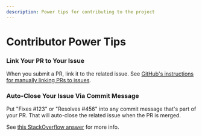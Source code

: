 ```yaml
---
description: Power tips for contributing to the project
---
```


# Contributor Power Tips

### Link Your PR to Your Issue

When you submit a PR, link it to the related issue. See [GitHub's instructions for manually linking PRs to issues](https://docs.github.com/en/issues/tracking-your-work-with-issues/linking-a-pull-request-to-an-issue#manually-linking-a-pull-request-to-an-issue).

### Auto-Close Your Issue Via Commit Message

Put "Fixes \#123" or "Resolves \#456" into any commit message that's part of your PR. That will auto-close the related issue when the PR is merged. 

See [this StackOverflow answer](https://stackoverflow.com/a/23024034/271697) for more info.

